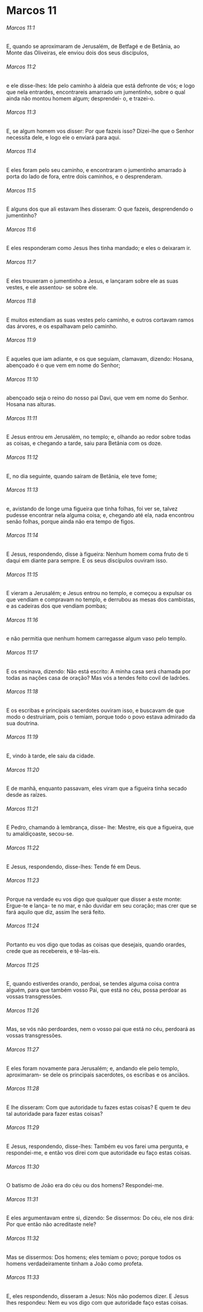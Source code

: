 # Marcos 11

###### Marcos 11:1

E, quando se aproximaram de Jerusalém, de Betfagé e de Betânia, ao Monte das Oliveiras, ele enviou dois dos seus discípulos,

###### Marcos 11:2

e ele disse-lhes: Ide pelo caminho à aldeia que está defronte de vós; e logo que nela entrardes, encontrareis amarrado um jumentinho, sobre o qual ainda não montou homem algum; desprendei- o, e trazei-o.

###### Marcos 11:3

E, se algum homem vos disser: Por que fazeis isso? Dizei-lhe que o Senhor necessita dele, e logo ele o enviará para aqui.

###### Marcos 11:4

E eles foram pelo seu caminho, e encontraram o jumentinho amarrado à porta do lado de fora, entre dois caminhos, e o desprenderam.

###### Marcos 11:5

E alguns dos que ali estavam lhes disseram: O que fazeis, desprendendo o jumentinho?

###### Marcos 11:6

E eles responderam como Jesus lhes tinha mandado; e eles o deixaram ir.

###### Marcos 11:7

E eles trouxeram o jumentinho a Jesus, e lançaram sobre ele as suas vestes, e ele assentou- se sobre ele.

###### Marcos 11:8

E muitos estendiam as suas vestes pelo caminho, e outros cortavam ramos das árvores, e os espalhavam pelo caminho.

###### Marcos 11:9

E aqueles que iam adiante, e os que seguiam, clamavam, dizendo: Hosana, abençoado é o que vem em nome do Senhor;

###### Marcos 11:10

abençoado seja o reino do nosso pai Davi, que vem em nome do Senhor. Hosana nas alturas.

###### Marcos 11:11

E Jesus entrou em Jerusalém, no templo; e, olhando ao redor sobre todas as coisas, e chegando a tarde, saiu para Betânia com os doze.

###### Marcos 11:12

E, no dia seguinte, quando saíram de Betânia, ele teve fome;

###### Marcos 11:13

e, avistando de longe uma figueira que tinha folhas, foi ver se, talvez pudesse encontrar nela alguma coisa; e, chegando até ela, nada encontrou senão folhas, porque ainda não era tempo de figos.

###### Marcos 11:14

E Jesus, respondendo, disse à figueira: Nenhum homem coma fruto de ti daqui em diante para sempre. E os seus discípulos ouviram isso.

###### Marcos 11:15

E vieram a Jerusalém; e Jesus entrou no templo, e começou a expulsar os que vendiam e compravam no templo, e derrubou as mesas dos cambistas, e as cadeiras dos que vendiam pombas;

###### Marcos 11:16

e não permitia que nenhum homem carregasse algum vaso pelo templo.

###### Marcos 11:17

E os ensinava, dizendo: Não está escrito: A minha casa será chamada por todas as nações casa de oração? Mas vós a tendes feito covil de ladrões.

###### Marcos 11:18

E os escribas e principais sacerdotes ouviram isso, e buscavam de que modo o destruiriam, pois o temiam, porque todo o povo estava admirado da sua doutrina.

###### Marcos 11:19

E, vindo à tarde, ele saiu da cidade.

###### Marcos 11:20

E de manhã, enquanto passavam, eles viram que a figueira tinha secado desde as raízes.

###### Marcos 11:21

E Pedro, chamando à lembrança, disse- lhe: Mestre, eis que a figueira, que tu amaldiçoaste, secou-se.

###### Marcos 11:22

E Jesus, respondendo, disse-lhes: Tende fé em Deus.

###### Marcos 11:23

Porque na verdade eu vos digo que qualquer que disser a este monte: Ergue-te e lança- te no mar, e não duvidar em seu coração; mas crer que se fará aquilo que diz, assim lhe será feito.

###### Marcos 11:24

Portanto eu vos digo que todas as coisas que desejais, quando orardes, crede que as recebereis, e tê-las-eis.

###### Marcos 11:25

E, quando estiverdes orando, perdoai, se tendes alguma coisa contra alguém, para que também vosso Pai, que está no céu, possa perdoar as vossas transgressões.

###### Marcos 11:26

Mas, se vós não perdoardes, nem o vosso pai que está no céu, perdoará as vossas transgressões.

###### Marcos 11:27

E eles foram novamente para Jerusalém; e, andando ele pelo templo, aproximaram- se dele os principais sacerdotes, os escribas e os anciãos.

###### Marcos 11:28

E lhe disseram: Com que autoridade tu fazes estas coisas? E quem te deu tal autoridade para fazer estas coisas?

###### Marcos 11:29

E Jesus, respondendo, disse-lhes: Também eu vos farei uma pergunta, e respondei-me, e então vos direi com que autoridade eu faço estas coisas.

###### Marcos 11:30

O batismo de João era do céu ou dos homens? Respondei-me.

###### Marcos 11:31

E eles argumentavam entre si, dizendo: Se dissermos: Do céu, ele nos dirá: Por que então não acreditaste nele?

###### Marcos 11:32

Mas se dissermos: Dos homens; eles temiam o povo; porque todos os homens verdadeiramente tinham a João como profeta.

###### Marcos 11:33

E, eles respondendo, disseram a Jesus: Nós não podemos dizer. E Jesus lhes respondeu: Nem eu vos digo com que autoridade faço estas coisas.

